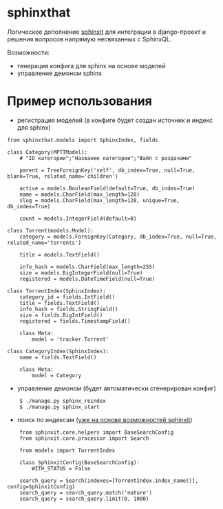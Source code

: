 sphinxthat
==========

Логическое дополнение [sphinxit](https://github.com/semirook/sphinxit) для интеграции в django-проект и решения вопросов напрямую несвязанных с SphinxQL.

Возможности:

- генерация конфига для sphinx на основе моделей
- управление демоном sphinx


Пример использования
====================

- регистрация моделей (в конфиге будет создан источник и индекс для sphinx)


```
from sphinxthat.models import SphinxIndex, fields

class Category(MPTTModel):
    # "ID категории";"Название категории";"Файл с раздачами"

    parent = TreeForeignKey('self', db_index=True, null=True, blank=True, related_name='children')

    active = models.BooleanField(default=True, db_index=True)
    name = models.CharField(max_length=128)
    slug = models.CharField(max_length=128, unique=True, db_index=True)

    count = models.IntegerField(default=0)

class Torrent(models.Model):
    category = models.ForeignKey(Category, db_index=True, null=True, related_name='torrents')

    title = models.TextField()

    info_hash = models.CharField(max_length=255)
    size = models.BigIntegerField(null=True)
    registered = models.DateTimeField(null=True)

class TorrentIndex(SphinxIndex):
    category_id = fields.IntField()
    title = fields.TextField()
    info_hash = fields.StringField()
    size = fields.BigIntField()
    registered = fields.TimestampField()

    class Meta:
        model = 'tracker.Torrent'

class CategoryIndex(SphinxIndex):
    name = fields.TextField()

    class Meta:
        model = Category
```


- управление демоном (будет автоматически сгенерирован конфиг)


```
    $ ./manage.py sphinx_reindex
    $ ./manage.py sphinx_start
```
    
    
- поиск по индексам ([уже на основе возможностей sphinxit](http://sphinxit.readthedocs.org/en/latest/usage.html))


```
    from sphinxit.core.helpers import BaseSearchConfig
    from sphinxit.core.processor import Search
    
    from models import TorrentIndex
    
    class SphinxitConfig(BaseSearchConfig):
        WITH_STATUS = False
    
    search_query = Search(indexes=[TorrentIndex.index_name()], config=SphinxitConfig)
    search_query = search_query.match('nature')
    search_query = search_query.limit(0, 1000)

```
    
    